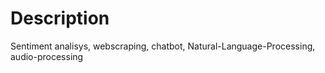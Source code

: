 # Description
Sentiment analisys, webscraping, chatbot, Natural-Language-Processing, audio-processing


